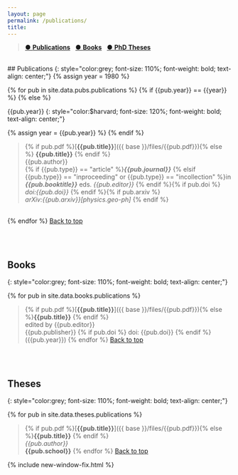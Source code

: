 ```yaml
---
layout: page
permalink: /publications/
title: 
---
```

<a name="top"></a>

> [● **Publications**](#peer-reviewed-publications)  &nbsp;  [● **Books**](#books)  &nbsp;  [● **PhD Theses**](#theses)


<br>
## Publications
{: style="color:grey; font-size: 110%; font-weight: bold; text-align: center;"}
{% assign year = 1980 %}

{% for pub in site.data.pubs.publications %}
{% if {{pub.year}} == {{year}} %} 
{% else %} 

{{pub.year}}
{: style="color:$harvard; font-size: 120%; font-weight: bold; text-align: center;"}

{% assign year = {{pub.year}} %}
{% endif %} 

 > {% if pub.pdf %}[**{{pub.title}}**]({{ base }}/files/{{pub.pdf}}){% else %} **{{pub.title}}** {% endif %}
<br>{{pub.author}}<br>
{% if {{pub.type}} == "article" %}<span style="color:#777">***{{pub.journal}}***</span>
{% elsif {{pub.type}} == "inproceeding" or {{pub.type}} == "incollection" %}in <span style="color:#777">***{{pub.booktitle}}***</span>
eds. *{{pub.editor}}*
{% endif %}{% if pub.doi %}<br>*doi:{{pub.doi}}* {% endif %}{% if pub.arxiv %} <br>*arXiv:{{pub.arxiv}}[physics.geo-ph]* {% endif %}<!-- ({{pub.year}}) -->
<br>
{% endfor %}
<a href="#top">Back to top</a>

<br><br>
## Books
{: style="color:grey; font-size: 110%; font-weight: bold; text-align: center;"}

{% for pub in site.data.books.publications %}
> {% if pub.pdf %}[**{{pub.title}}**]({{ base }}/files/{{pub.pdf}}){% else %}**{{pub.title}}** {% endif %}
<br>edited by {{pub.editor}}<br>
{{pub.publisher}} {% if pub.doi %} doi: {{pub.doi}} {% endif %}({{pub.year}}) 
{% endfor %}
<a href="#top">Back to top</a>


<br><br>
## Theses
{: style="color:grey; font-size: 110%; font-weight: bold; text-align: center;"}

{% for pub in site.data.theses.publications %}
> {% if pub.pdf %}[**{{pub.title}}**]({{ base }}/files/{{pub.pdf}}){% else %}**{{pub.title}}** {% endif %}<br>
*{{pub.author}}*<br>
**{{pub.school}}**<!-- , Ph. D. thesis ({{pub.year}}) -->
{% endfor %}
<a href="#top">Back to top</a>


{% include new-window-fix.html %}
